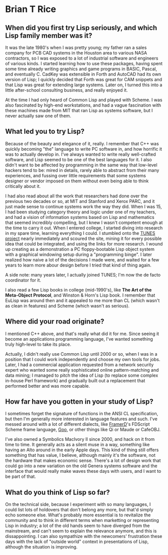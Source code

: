 # Brian T Rice

## When did you first try Lisp seriously, and which Lisp family member was it?

It was the late 1980's when I was pretty young; my father ran a sales
company for PCB CAD systems in the Houston area to various NASA
contractors, so I was exposed to a lot of industrial software and
engineers of various kinds. I started learning how to use these
packages, having spent some time already writing graphics and game
programs in BASIC, Pascal, and eventually C. CadKey was extensible in
Forth and AutoCAD had its own version of Lisp; I quickly decided that
Forth was great for CAM snippets and that Lisp was great for extending
large systems. Later on, I turned this into a little after-school
consulting business, and really enjoyed it.

At the time I had only heard of Common Lisp and played with Scheme. I
was also fascinated by high-end workstations, and had a vague
fascination with these machines made from MIT that ran Lisp as systems
software, but I never actually saw one of them.

## What led you to try Lisp?

Because of the beauty and elegance of it, really. I remember that C++
was quickly becoming "the" language to write PC software in, and how
horrific it was to actually develop in. I've always wanted to write
really well-crafted software, and Lisp seemed to be one of the best
languages for it. I also didn't want to be affected by programming in
the same way that low-level hackers tend to be: mired in details,
rarely able to abstract from their many experiences, and fussing over
little requirements that some systems designer or vendor imposed on
them without even being able to think critically about it.

I had also read about all the work that researchers had done over the
previous two decades or so, at MIT and Stanford and Xerox PARC, and it
just made sense to continue systems work the way they did. When I was
15, I had been studying category theory and logic under one of my
teachers, and had a vision of information systems based on Lisp and
mathematics that seemed incredibly compelling, but I knew I wasn't
competent enough at the time to carry it out. When I entered college,
I started diving into research in my spare time, learning everything I
could. I stumbled onto the [TUNES project](http://www.tunes.org/)
nearly immediately and scoured the site, mining it for every possible
idea that could be integrated, and using the links for more
research. I wound up creating as a demonstration a PC floppy-bootable
Lisp object system with a graphical windowing setup during a
"programming binge". I later realized how naive a lot of the decisions
I made were, and waited for a few years to learn more abour design
before I tried that kind of thing again.

A side note: many years later, I actually joined TUNES; I'm now the de
facto coordinator for it.

I also read a few Lisp books in college (mid-1990's), like **The Art
of the Meta-Object Protocol**, and Winston & Horn's Lisp book. I
remember that EuLisp was around then and it appealed to me more than
CL (which wasn't as clean in features) and Scheme (which wasn't as
serious).

## Where did your road originate?

I mentioned C++ above, and that's really what did it for me. Since
seeing it become an applications programming language, I've wanted
something truly high-level to take its place.

Actually, I didn't really use Common Lisp until 2000 or so, when I was
in a position that I could work independently and choose my own tools
for jobs. Later, I had a commercial application requested from a
network security expert who wanted some really sophisticated online
pattern-matching and data mining; I managed to pitch the idea of Lisp
(to replace some complex in-house Perl framework) and gradually built
out a replacement that performed better and was more capable.

## How far have you gotten in your study of Lisp?

I sometimes forget the signature of functions in the ANSI CL
specification, but then I'm generally more interested in language
features and such. I've messed around with a lot of different
dialects, like [FramerD](http://framerd.org/)'s FDScript Scheme frame
language, [Goo](http://www.googoogaga.org/), or other things like Qi
or Maude or CafeOBJ.

I've also owned a Symbolics MacIvory II since 2000, and hack on it
from time to time. It generally acts as a silent muse in a way,
something like having an Alto around in the early Apple days. This
kind of thing still offers something that has value, I believe,
although mainly it's the software, not the hardware that makes
economic sense. There's a lot of design work that could go into a new
variation on the old Genera systems software and the interface that
would really make waves these days with users, and I want to be part
of that.

## What do you think of Lisp so far?

On the technical side, because I experiment with so many languages, I
could list lots of holdovers that don't belong any more, but that'd
simply echo someone else. What's probably more essential is to
revitalize the community and to think in different terms when
marketting or representing Lisp in industry; a lot of the old hands
seem to have diverged from the mainstream, and can't seem to explain
the relevance anymore, and this is dissappointing. I can also
sympathize with the newcomers' frustration these days with the lack of
"outside world" context in presentations of Lisp, although the
situation is improving.
